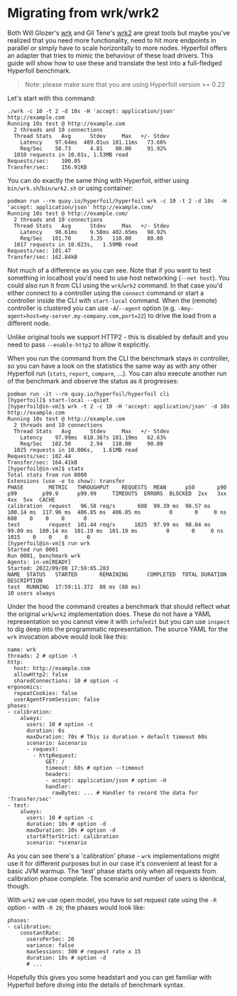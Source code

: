 # Migrating from wrk/wrk2

Both Will Glozer's [wrk](https://github.com/wg/wrk) and Gil Tene's [wrk2](https://github.com/giltene/wrk2) are great tools but maybe you've realized that you need more functionality, need to hit more endpoints in parallel or simply have to scale horizontally to more nodes. Hyperfoil offers an adapter that tries to mimic the behaviour of these load drivers. This guide will show how to use these and translate the test into a full-fledged Hyperfoil benchmark.

> Note: please make sure that you are using Hyperfoil version >= 0.22

Let's start with this command:

```
./wrk -c 10 -t 2 -d 10s -H 'accept: application/json' http://example.com
Running 10s test @ http://example.com
  2 threads and 10 connections
  Thread Stats   Avg      Stdev     Max   +/- Stdev
    Latency    97.64ms  489.01us 101.11ms   73.66%
    Req/Sec    50.73      4.81    80.00     91.92%
  1010 requests in 10.01s, 1.53MB read
Requests/sec:    100.85
Transfer/sec:    156.91KB
```

You can do exactly the same thing with Hyperfoil, either using `bin/wrk.sh`/`bin/wrk2.sh` or using container:

```
podman run --rm quay.io/hyperfoil/hyperfoil wrk -c 10 -t 2 -d 10s  -H 'accept: application/json' http://example.com/
Running 10s test @ http://example.com/
  2 threads and 10 connections
  Thread Stats   Avg      Stdev     Max   +/- Stdev
    Latency    98.61ms    9.58ms 402.65ms   98.92%
    Req/Sec   101.70      3.35   110.00     80.00
  1017 requests in 10.023s,   1.59MB read
Requests/sec: 101.47
Transfer/sec: 162.84kB
```

Not much of a difference as you can see. Note that if you want to test something in localhost you'd need to use host networking (`--net host`). You could also run it from CLI using the `wrk`/`wrk2` command. In that case you'd either connect to a controller using the `connect` command or start a controller inside the CLI with `start-local` command. When the (remote) controller is clustered you can use `-A`/`--agent` option (e.g. `-Amy-agent=host=my-server.my-company.com,port=22`) to drive the load from a different node.

Unlike original tools we support HTTP2 - this is disabled by default and you need to pass `--enable-http2` to allow it explicitly.

When you run the command from the CLI the benchmark stays in controller, so you can have a look on the statistics the same way as with any other Hyperfoil run (`stats`, `report`, `compare`, ...). You can also execute another run of the benchmark and observe the status as it progresses:

```
podman run -it --rm quay.io/hyperfoil/hyperfoil cli
[hyperfoil]$ start-local --quiet
[hyperfoil@in-vm]$ wrk -t 2 -c 10 -H 'accept: application/json' -d 10s http://example.com
Running 10s test @ http://example.com
  2 threads and 10 connections
  Thread Stats   Avg      Stdev     Max   +/- Stdev
    Latency    97.99ms  618.36?s 101.19ms   62.63%
    Req/Sec   102.50      2.94   110.00     90.00
  1025 requests in 10.006s,   1.61MB read
Requests/sec: 102.44
Transfer/sec: 164.41kB
[hyperfoil@in-vm]$ stats
Total stats from run 0000
Extensions (use -e to show): transfer
PHASE        METRIC   THROUGHPUT    REQUESTS  MEAN      p50       p90        p99        p99.9      p99.99     TIMEOUTS  ERRORS  BLOCKED  2xx   3xx  4xx  5xx  CACHE
calibration  request   96.58 req/s       608  99.39 ms  98.57 ms  100.14 ms  117.96 ms  406.85 ms  406.85 ms         0       0     0 ns   608    0    0    0      0
test         request  101.44 req/s      1025  97.99 ms  98.04 ms   99.09 ms  100.14 ms  101.19 ms  101.19 ms         0       0     0 ns  1015    0    0    0      0
[hyperfoil@in-vm]$ run wrk
Started run 0001
Run 0001, benchmark wrk
Agents: in-vm[READY]
Started: 2022/09/08 17:59:05.283
NAME  STATUS   STARTED       REMAINING      COMPLETED  TOTAL DURATION  DESCRIPTION
test  RUNNING  17:59:11.372  88 ms (88 ms)                             10 users always
```

Under the hood the command creates a benchmark that should reflect what the original `wrk`/`wrk2` implementation does. These do not have a YAML representation so you cannot view it with `info`/`edit` but you can use `inspect` to dig deep into the programmatic representation. The source YAML for the `wrk` invocation above would look like this:

```
name: wrk
threads: 2 # option -t
http:
  host: http://example.com
  allowHttp2: false
  sharedConnections: 10 # option -c
ergonomics:
  repeatCookies: false
  userAgentFromSession: false
phases:
- calibration:
    always:
      users: 10 # option -c
      duration: 6s
      maxDuration: 70s # This is duration + default timeout 60s
      scenario: &scenario
      - request:
        - httpRequest:
            GET: /
            timeout: 60s # option --timeout
            headers:
            - accept: application/json # option -H
            handler:
              rawBytes: ... # Handler to record the data for 'Transfer/sec'
- test:
    always:
      users: 10 # option -c
      duration: 10s # option -d
      maxDuration: 10s # option -d
      startAfterStrict: calibration
      scenario: *scenario
```

As you can see there's a 'calibration' phase - `wrk` implementations might use it for different purposes but in our case it's convenient at least for a basic JVM warmup. The 'test' phase starts only when all requests from calibration phase complete. The scenario and number of users is identical, though.

With `wrk2` we use open model, you have to set request rate using the `-R` option - with `-R 20`; the phases would look like:

```
phases:
- calibration:
    constantRate:
      usersPerSec: 20
      variance: false
      maxSessions: 300 # request rate x 15
      duration: 10s # option -d
      # ...
```

Hopefully this gives you some headstart and you can get familiar with Hyperfoil before diving into the details of benchmark syntax.
